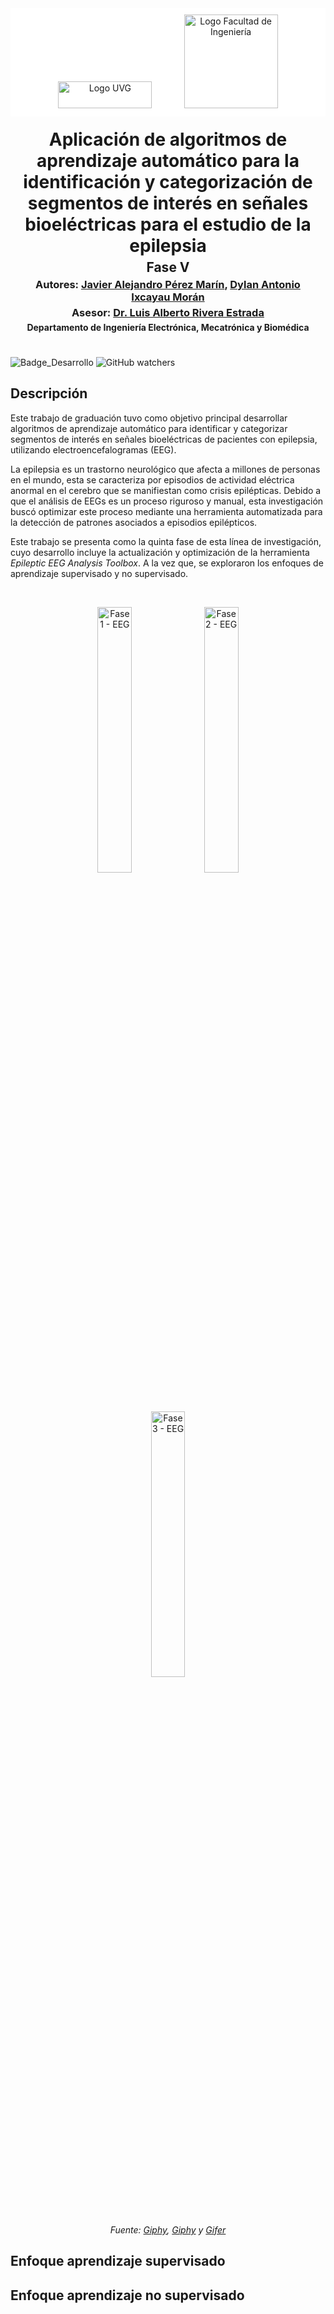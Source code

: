 <div style="background-color: #ffffff; padding: 10px; text-align: center;">

  <img src="https://res.cloudinary.com/webuvg/image/upload/f_auto,q_auto,w_169,c_scale,fl_lossy,dpr_0.90/v1641327930/WEB/Nosotros/Imagen%20Institucional/Logotipo%20UVG/Logotipo%20UVG/logotipo-uvg_thumb2x.jpg" alt="Logo UVG" width="150" height="43"/>
  &nbsp;&nbsp;&nbsp;&nbsp;&nbsp;&nbsp;&nbsp;&nbsp;&nbsp;&nbsp;&nbsp;
  <img src="https://encrypted-tbn2.gstatic.com/images?q=tbn:ANd9GcRotDGBXGiNzq-fq9I0_sjAT2RLeqjDtCuK_ChIFjFW7ZdjVP9H" alt="Logo Facultad de Ingeniería" width="150"/>

</div>

<div style="text-align: center; padding: 20px; border-radius: 8px;">

  <h1 style="margin: 0;">Aplicación de algoritmos de aprendizaje automático para la identificación y categorización de segmentos de interés en señales bioeléctricas para el estudio de la epilepsia</h1>

  <h2 style="margin: 5px 0 0 0;">Fase V</h2>
  <h3 style="margin: 5px 0;"> Autores: <a href="mailto:per20183@uvg.edu.gt" target="_blank">Javier Alejandro Pérez Marín</a>, <a href="mailto:ixc18486@uvg.edu.gt" target="_blank">Dylan Antonio Ixcayau Morán</a></h3>
  <h3 style="margin: 5px 0;"> Asesor: <a href="mailto:larivera@uvg.edu.gt" target="_blank">Dr. Luis Alberto Rivera Estrada</a>
  <h4 style="margin: 5px 0;">Departamento de Ingeniería Electrónica, Mecatrónica y Biomédica</h4>
</div>

![Badge_Desarrollo](https://img.shields.io/badge/ESTADO-EN_DESARROLLO-green) ![GitHub watchers](https://img.shields.io/github/watchers/JAPM8/Herramienta)

## **Descripción**

Este trabajo de graduación tuvo como objetivo principal desarrollar algoritmos de aprendizaje automático para identificar y categorizar segmentos de interés en señales bioeléctricas de pacientes con epilepsia, utilizando electroencefalogramas (EEG). 

La epilepsia es un trastorno neurológico que afecta a millones de personas en el mundo, esta se caracteriza por episodios de actividad eléctrica anormal en el cerebro que se manifiestan como crisis epilépticas. Debido a que el análisis de EEGs es un proceso riguroso y manual, esta investigación buscó optimizar este proceso mediante una herramienta automatizada para la detección de patrones asociados a episodios epilépticos.

Este trabajo se presenta como la quinta fase de esta línea de investigación, cuyo desarrollo incluye la actualización y optimización de la herramienta *Epileptic EEG Analysis Toolbox*. A la vez que, se exploraron los enfoques de aprendizaje supervisado y no supervisado.

<br>
<p align="center">
  <img src="https://media.giphy.com/media/WwDOdoeXruPGE/giphy.gif" alt="Fase 1 - EEG" width="33%"/>
  <img src="https://media.giphy.com/media/J7NAxMWW5Q6cg/giphy.gif" alt="Fase 2 - EEG" width="33%"/>
  <img src="https://i.gifer.com/origin/bb/bb3c10a9aebc133d55b8ae9d76abe825.gif" alt="Fase 3 - EEG" width="33%"/>
</p>

<p align="center"><i>Fuente: <a href="https://media.giphy.com/media/WwDOdoeXruPGE/giphy.gif" target="_blank">Giphy</a>, <a href="https://media.giphy.com/media/J7NAxMWW5Q6cg/giphy.gif" target="_blank">Giphy</a> y <a href="https://i.gifer.com/origin/bb/bb3c10a9aebc133d55b8ae9d76abe825.gif" target="_blank">Gifer</a></i></p>

## Enfoque aprendizaje supervisado



## Enfoque aprendizaje no supervisado
